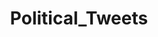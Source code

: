 ---
title: Political_Tweets
crosslinks:
- MarchAgainstTrump
- tmsbmeta
- youtubot
- youtubefactsbot
- subredditcancer
- u_imguralbumbot
- The_Donald
- ShitPoliticsSays
- all
- hillaryclinton
- forwardsfromgrandma
- engineering
- killthosewhodisagree
- iamverybadass
- CringeAnarchy
- autourbanbot
- SubredditDrama
- autotldr
- neoliberal
- WhitePeopleTwitter
---